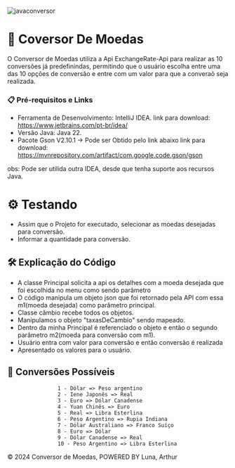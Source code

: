 ![javaconversor](https://github.com/Lunaartur/conversormoedas/assets/125662966/bc91b320-b38b-49b8-b45f-63f4f03219c5)
# 🚀 Coversor De Moedas

O Conversor de Moedas utiliza a Api ExchangeRate-Api para realizar as 10 conversões já predefinindas, permitindo que o usuário escolha entre uma das 10 opções de conversão e entre com um valor para que a converaõ seja realizada.

### 📋 Pré-requisitos e Links 

- Ferramenta de Desenvolvimento: IntelliJ IDEA.
link para download: https://www.jetbrains.com/pt-br/idea/
- Versão Java: Java 22.
- Pacote Gson V2.10.1 -> Pode ser Obtido pelo link abaixo
link para download: https://mvnrepository.com/artifact/com.google.code.gson/gson

obs: Pode ser utilida outra IDEA, desde que tenha suporte aos recursos Java.

# ⚙️ Testando

- Assim que o Projeto for executado, selecionar as moedas desejadas para conversão.
- Informar a quantidade para conversão.

## 🛠️ Explicação do Código

- A classe Principal solicita a api os detalhes com a moeda desejada que foi escolhida no menu como sendo parâmetro
- O código manipula um objeto json que foi retornado pela API com essa m1(moeda desejada) como parâmetro principal.
- Classe câmbio recebe todos os objetos.
- Manipulamos o objeto "taxasDeCambio" sendo mapeado.
- Dentro da minha Principal é referenciado o objeto e então o segundo parâmetro m2(moeda para conversão com m1).
- Usuário entra com valor para conversão e então conversão é realizada
- Apresentado os valores para o usuário.

## 📌 Conversões Possíveis

                    1 - Dólar => Peso argentino
                    2 - Iene Japonês => Real
                    3 - Euro => Dólar Canadense
                    4 - Yuan Chinês => Euro
                    5 - Real => Libra Esterlina
                    6 - Peso Argentino => Rupia Indiana
                    7 - Dólar Australiano => Franco Suíço
                    8 - Euro => Dólar
                    9 - Dólar Canadense => Real
                    10 - Peso Argentino => Libra Esterlina


&copy; 2024 Conversor de Moedas, POWERED BY Luna, Arthur


